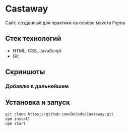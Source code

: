 # Castaway

Сайт, созданный для практики на основе макета Figma

## Стек технологий
- HTML, CSS, JavaScript
- Git

## Скриншоты 
### Добавлю в дальнейшем

## Установка и запуск

```bash 
git clone https://github.com/DeSads/Castaway.git 
npm install
npm start
```
